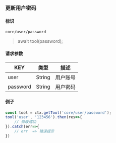 
### 更新用户密码

#### 标识

`core/user/password`

> await tool(password);

#### 请求参数

| KEY      | 类型   | 描述       |
| -------- | ------ | ---------- |
| user     | String | 用户账号   |
| password | String | 用户密码   |

#### 例子

```javascript
const tool = ctx.getTool('core/user/password');
tool('user', '123456').then(res=>{
	// 修改成功
}).catch(err=>{
	// err  => 错误提示
})
```